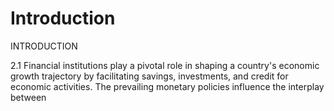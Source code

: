 # Introduction

INTRODUCTION

2.1 Financial institutions play a pivotal role in shaping a country's economic growth trajectory by facilitating savings, investments, and credit for economic activities. The prevailing monetary policies influence the interplay between